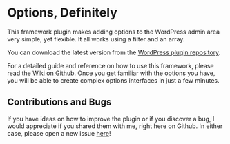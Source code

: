 Options, Definitely
===================

This framework plugin makes adding options to the WordPress admin area very simple, yet flexible. It all works using a filter and an array.

You can download the latest version from the [WordPress plugin repository](http://wordpress.org/plugins/options-definitely/).

For a detailed guide and reference on how to use this framework, please read the [Wiki on Github](https://github.com/felixarntz/options-definitely/wiki). Once you get familiar with the options you have, you will be able to create complex options interfaces in just a few minutes.

Contributions and Bugs
----------------------

If you have ideas on how to improve the plugin or if you discover a bug, I would appreciate if you shared them with me, right here on Github. In either case, please open a new issue [here](https://github.com/felixarntz/options-definitely/issues/new)!
